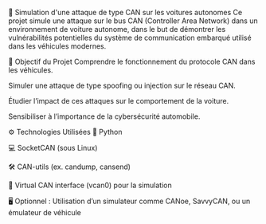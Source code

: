 🚗 Simulation d'une attaque de type CAN sur les voitures autonomes
Ce projet simule une attaque sur le bus CAN (Controller Area Network) dans un environnement de voiture autonome, dans le but de démontrer les vulnérabilités potentielles du système de communication embarqué utilisé dans les véhicules modernes.

🎯 Objectif du Projet
Comprendre le fonctionnement du protocole CAN dans les véhicules.

Simuler une attaque de type spoofing ou injection sur le réseau CAN.

Étudier l’impact de ces attaques sur le comportement de la voiture.

Sensibiliser à l’importance de la cybersécurité automobile.

⚙️ Technologies Utilisées
🐍 Python

💻 SocketCAN (sous Linux)

🛠️ CAN-utils (ex. candump, cansend)

🧪 Virtual CAN interface (vcan0) pour la simulation

🖥️ Optionnel : Utilisation d’un simulateur comme CANoe, SavvyCAN, ou un émulateur de véhicule

